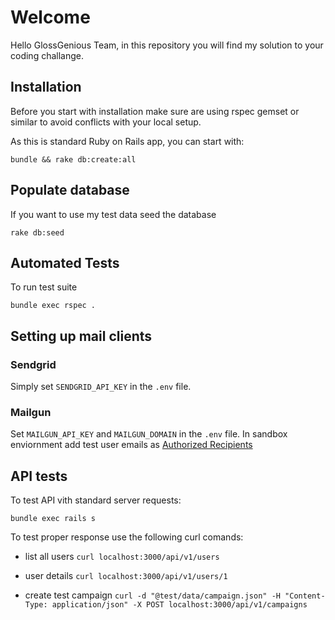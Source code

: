 # Welcome

Hello GlossGenious Team, in this repository you will find my solution to your coding challange. 


## Installation
Before you start with installation make sure are using rspec gemset or similar to avoid conflicts
with your local setup.

As this is standard Ruby on Rails app, you can start with:

```
bundle && rake db:create:all
```

## Populate database

If you want to use my test data seed the database 

`rake db:seed`

## Automated Tests

To run test suite

`bundle exec rspec .`


## Setting up mail clients

### Sendgrid 
  
Simply set `SENDGRID_API_KEY` in the `.env` file.

### Mailgun

Set `MAILGUN_API_KEY` and `MAILGUN_DOMAIN` in the `.env` file.
In sandbox enviornment add test user emails as [Authorized Recipients](https://help.mailgun.com/hc/en-us/articles/217531258)

## API tests

To test API vith standard server requests:

`bundle exec rails s`

To test proper response use the following curl comands:

* list all users
  `curl localhost:3000/api/v1/users`

* user details
  `curl localhost:3000/api/v1/users/1`

* create test campaign
  `curl -d "@test/data/campaign.json" -H "Content-Type: application/json" -X POST localhost:3000/api/v1/campaigns`






